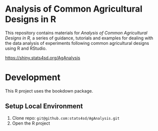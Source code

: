 # Analysis of Common Agricultural Designs in R
This repository contains materials for _Analysis of Common Agricultural Designs in R,_ a series of guidance, tutorials and examples for dealing with the data analysis of experiments following common agricultural designs using R and RStudio.

https://shiny.stats4sd.org/AgAnalysis

# Development
This R project uses the bookdown package.

## Setup Local Environment
1.	Clone repo: `git@github.com:stats4sd/AgAnalysis.git`
2.	Open the R project
